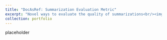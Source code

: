```yaml
---
title: "DocAsRef: Summarization Evaluation Metric"
excerpt: "Novel ways to evaluate the quality of summarizations<br/><img src='/images/wip.png'>"
collection: portfolio
---
```


placeholder